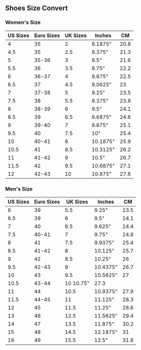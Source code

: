 ## Shoes Size Convert

### Women's Size

| US Sizes | Euro Sizes | UK Sizes | Inches  | CM   |
|----------|------------|----------|---------|------|
| 4        | 35         | 2        | 8.1875" | 20.8 |
| 4.5      | 35         | 2.5      | 8.375"  | 21.3 |
|5	|35-36	|3	|8.5"	|21.6|
|5.5	|36|	3.5	|8.75"	|22.2|
|6	|36-37	|4	|8.875"	|22.5|
|6.5	|37	|4.5	|9.0625"	|23|
|7	|37-38	|5	|9.25"	|23.5|
|7.5	|38	|5.5	|9.375"	|23.8|
|8	|38-39	|6	|9.5"	|24.1|
|8.5	|39	|6.5	|9.6875"	|24.6|
|9	|39-40	|7	|9.875"	|25.1|
|9.5	|40	|7.5	|10"	|25.4|
|10	|40-41	|8	|10.1875"	|25.9|
|10.5	|41	|8.5	|10.3125"	|26.2|
|11	|41-42	|9	|10.5"	|26.7|
|11.5	|42	|9.5	|10.6875"	|27.1|
|12	|42-43	|10	|10.875"	|27.6|

### Men's Size
|US Sizes	|Euro Sizes	|UK Sizes	|Inches	|CM|
|----------|------------|----------|---------|------|
|6	|39	|5.5	|9.25"	|23.5|
|6.5	|39	|6	|9.5"	|24.1|
|7	|40	|6.5	|9.625"	|24.4|
|7.5	|40-41	|7	|9.75"	|24.8|
|8	|41	|7.5	|9.9375"	|25.4|
|8.5	|41-42	|8	|10.125"	|25.7|
|9	|42	|8.5	|10.25"	|26|
|9.5	|42-43	|9	|10.4375"	|26.7|
|10	|43	|9.5	|10.5625"	|27|
|10.5	|43-44	|10	10.75"	|27.3|
|11	|44	|10.5	|10.9375"	|27.9|
|11.5	|44-45	|11	|11.125"	|28.3|
|12	|45	|11.5	|11.25"	|28.6|
|13	|46	|12.5	|11.5625"	|29.4|
|14	|47	|13.5	|11.875"	|30.2|
|15	|48	|14.5	|12.1875"	|31|
|16	|49	|15.5	|12.5"	|31.8|

